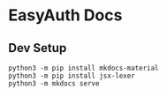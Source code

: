 # EasyAuth Docs

## Dev Setup


```
python3 -m pip install mkdocs-material
python3 -m pip install jsx-lexer
python3 -m mkdocs serve
```

